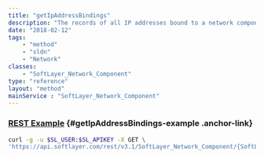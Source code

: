 ```yaml
---
title: "getIpAddressBindings"
description: "The records of all IP addresses bound to a network component."
date: "2018-02-12"
tags:
    - "method"
    - "sldn"
    - "Network"
classes:
    - "SoftLayer_Network_Component"
type: "reference"
layout: "method"
mainService : "SoftLayer_Network_Component"
---
```


### [REST Example](#getIpAddressBindings-example) <a href="/article/rest/"><i class="fas fa-question"></i></a> {#getIpAddressBindings-example .anchor-link} 
```bash
curl -g -u $SL_USER:$SL_APIKEY -X GET \
'https://api.softlayer.com/rest/v3.1/SoftLayer_Network_Component/{SoftLayer_Network_ComponentID}/getIpAddressBindings'
```
